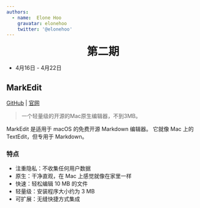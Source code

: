 ```yaml
---
authors:
  - name:  Elone Hoo
    gravatar: elonehoo
    twitter: '@elonehoo'
---
```


<h1 align="center" style="margin:0;">第二期</h1>

<script setup>
import Author from '@theme/components/Author.vue'
import AuthorGrop from '@theme/components/AuthorGrop.vue'
</script>

<AuthorGrop>
  <Author />
</AuthorGrop>

- 4月16日 - 4月22日

## MarkEdit

[GitHub](https://github.com/MarkEdit-app/MarkEdit) | [官网](https://apps.apple.com/app/id1669953820)

> 一个轻量级的开源的Mac原生编辑器，不到3MB。

MarkEdit 是适用于 macOS 的免费开源 Markdown 编辑器。 它就像 Mac 上的 TextEdit，但专用于 Markdown。

### 特点

- 注重隐私：不收集任何用户数据
- 原生：干净直观，在 Mac 上感觉就像在家里一样
- 快速：轻松编辑 10 MB 的文件
- 轻量级：安装程序大小约为 3 MB
- 可扩展：无缝快捷方式集成
